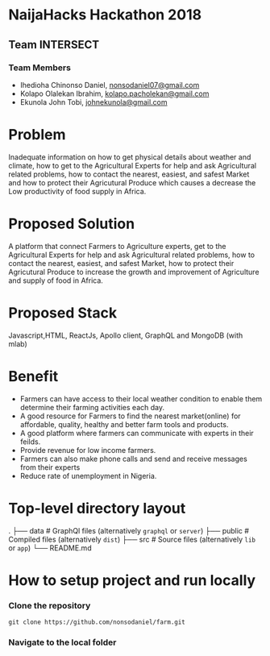 # NaijaHacks Hackathon 2018

## Team INTERSECT

### Team Members

- Ihedioha Chinonso Daniel, nonsodaniel07@gmail.com
- Kolapo Olalekan Ibrahim, kolapo.pacholekan@gmail.com
- Ekunola John Tobi, johnekunola@gmail.com


# Problem

Inadequate information on how to get physical details about 
weather and climate, how to get to the Agricultural Experts for help 
and ask Agricultural related problems, how to contact the nearest, easiest, and safest Market
and how to protect their Agricutural Produce which causes a decrease the Low productivity of 
food supply in Africa.

# Proposed Solution

A platform that connect Farmers to Agriculture experts,
get to the Agricultural Experts for help 
and ask Agricultural related problems, how to contact the nearest, easiest, and safest Market,
 how to protect their Agricutural Produce to increase the growth and improvement of Agriculture 
 and supply of food in Africa.

# Proposed Stack

Javascript,HTML, ReactJs, Apollo client, GraphQL and MongoDB (with mlab)

# Benefit

- Farmers can have access to their local weather condition to enable them determine their farming activities each day.
- A good resource for Farmers to find the nearest market(online) for affordable, quality, healthy and better farm tools and products.
- A good platform where farmers can communicate with experts in their feilds.
- Provide revenue for low income farmers.
- Farmers can also make phone calls and send and receive messages from their experts 
- Reduce rate of unemployment in Nigeria.


# Top-level directory layout

   .
   ├── data                    # GraphQl files (alternatively `graphql` or `server`)
   ├── public                  # Compiled files (alternatively `dist`)
   ├── src                     # Source files (alternatively `lib` or `app`)
   └── README.md


# How to setup project and run locally

### Clone the repository

```git clone https://github.com/nonsodaniel/farm.git```


### Navigate to the local folder

```cd farm